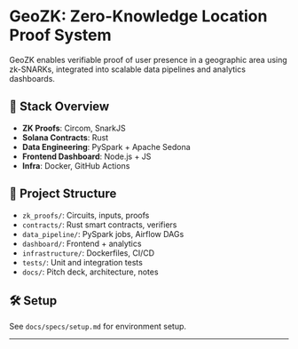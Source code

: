 # GeoZK: Zero-Knowledge Location Proof System

GeoZK enables verifiable proof of user presence in a geographic area using zk-SNARKs, integrated into scalable data pipelines and analytics dashboards.

## 🧱 Stack Overview
- **ZK Proofs**: Circom, SnarkJS
- **Solana Contracts**: Rust
- **Data Engineering**: PySpark + Apache Sedona
- **Frontend Dashboard**: Node.js + JS
- **Infra**: Docker, GitHub Actions

## 📁 Project Structure
- `zk_proofs/`: Circuits, inputs, proofs
- `contracts/`: Rust smart contracts, verifiers
- `data_pipeline/`: PySpark jobs, Airflow DAGs
- `dashboard/`: Frontend + analytics
- `infrastructure/`: Dockerfiles, CI/CD
- `tests/`: Unit and integration tests
- `docs/`: Pitch deck, architecture, notes

## 🛠️ Setup
See `docs/specs/setup.md` for environment setup.

---

